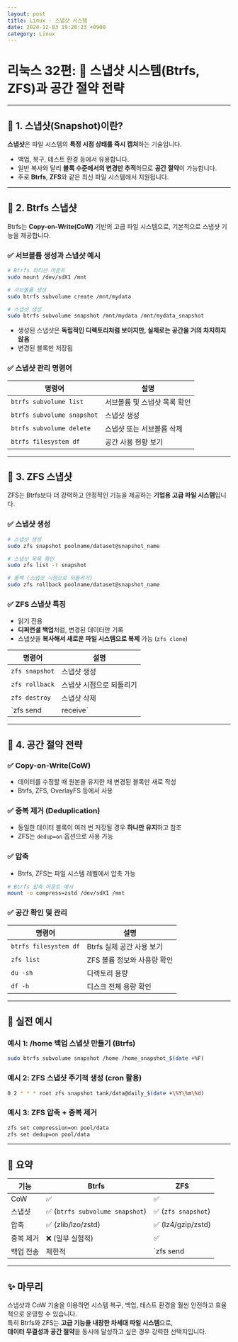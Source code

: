 ```yaml
---
layout: post
title: Linux - 스냅샷 시스템
date: 2024-12-03 19:20:23 +0900
category: Linux
---
```

# 리눅스 32편: 🧊 스냅샷 시스템(Btrfs, ZFS)과 공간 절약 전략

---

## 📸 1. 스냅샷(Snapshot)이란?

**스냅샷**은 파일 시스템의 **특정 시점 상태를 즉시 캡처**하는 기술입니다.  
- 백업, 복구, 테스트 환경 등에서 유용합니다.
- 일반 복사와 달리 **블록 수준에서의 변경만 추적**하므로 **공간 절약**이 가능합니다.
- 주로 **Btrfs**, **ZFS**와 같은 최신 파일 시스템에서 지원됩니다.

---

## 🌲 2. Btrfs 스냅샷

Btrfs는 **Copy-on-Write(CoW)** 기반의 고급 파일 시스템으로, 기본적으로 스냅샷 기능을 제공합니다.

### ✅ 서브볼륨 생성과 스냅샷 예시

```bash
# Btrfs 파티션 마운트
sudo mount /dev/sdX1 /mnt

# 서브볼륨 생성
sudo btrfs subvolume create /mnt/mydata

# 스냅샷 생성
sudo btrfs subvolume snapshot /mnt/mydata /mnt/mydata_snapshot
```

- 생성된 스냅샷은 **독립적인 디렉토리처럼 보이지만, 실제로는 공간을 거의 차지하지 않음**
- 변경된 블록만 저장됨

### ✅ 스냅샷 관리 명령어

| 명령어 | 설명 |
|--------|------|
| `btrfs subvolume list` | 서브볼륨 및 스냅샷 목록 확인 |
| `btrfs subvolume snapshot` | 스냅샷 생성 |
| `btrfs subvolume delete` | 스냅샷 또는 서브볼륨 삭제 |
| `btrfs filesystem df` | 공간 사용 현황 보기 |

---

## 💽 3. ZFS 스냅샷

ZFS는 Btrfs보다 더 강력하고 안정적인 기능을 제공하는 **기업용 고급 파일 시스템**입니다.

### ✅ 스냅샷 생성

```bash
# 스냅샷 생성
sudo zfs snapshot poolname/dataset@snapshot_name

# 스냅샷 목록 확인
sudo zfs list -t snapshot

# 롤백 (스냅샷 시점으로 되돌리기)
sudo zfs rollback poolname/dataset@snapshot_name
```

### ✅ ZFS 스냅샷 특징

- 읽기 전용
- **디퍼런셜 백업**처럼, 변경된 데이터만 기록
- 스냅샷을 **복사해서 새로운 파일 시스템으로 복제** 가능 (`zfs clone`)

| 명령어 | 설명 |
|--------|------|
| `zfs snapshot` | 스냅샷 생성 |
| `zfs rollback` | 스냅샷 시점으로 되돌리기 |
| `zfs destroy` | 스냅샷 삭제 |
| `zfs send | receive` | 스냅샷을 다른 시스템으로 전송 |

---

## 🧠 4. 공간 절약 전략

### ✅ Copy-on-Write(CoW)
- 데이터를 수정할 때 원본을 유지한 채 변경된 블록만 새로 작성
- Btrfs, ZFS, OverlayFS 등에서 사용

### ✅ 중복 제거 (Deduplication)
- 동일한 데이터 블록이 여러 번 저장될 경우 **하나만 유지**하고 참조
- ZFS는 `dedup=on` 옵션으로 사용 가능

### ✅ 압축
- Btrfs, ZFS는 파일 시스템 레벨에서 압축 가능  
```bash
# Btrfs 압축 마운트 예시
mount -o compress=zstd /dev/sdX1 /mnt
```

### ✅ 공간 확인 및 관리

| 명령어 | 설명 |
|--------|------|
| `btrfs filesystem df` | Btrfs 실제 공간 사용 보기 |
| `zfs list` | ZFS 볼륨 정보와 사용량 확인 |
| `du -sh` | 디렉토리 용량 |
| `df -h` | 디스크 전체 용량 확인 |

---

## 🧪 실전 예시

### 예시 1: /home 백업 스냅샷 만들기 (Btrfs)

```bash
sudo btrfs subvolume snapshot /home /home_snapshot_$(date +%F)
```

### 예시 2: ZFS 스냅샷 주기적 생성 (cron 활용)

```bash
0 2 * * * root zfs snapshot tank/data@daily_$(date +\%Y\%m\%d)
```

### 예시 3: ZFS 압축 + 중복 제거

```bash
zfs set compression=on pool/data
zfs set dedup=on pool/data
```

---

## 📎 요약

| 기능 | Btrfs | ZFS |
|------|-------|-----|
| CoW | ✅ | ✅ |
| 스냅샷 | ✅ (`btrfs subvolume snapshot`) | ✅ (`zfs snapshot`) |
| 압축 | ✅ (zlib/lzo/zstd) | ✅ (lz4/gzip/zstd) |
| 중복 제거 | ❌ (일부 실험적) | ✅ |
| 백업 전송 | 제한적 | `zfs send | receive` |

---

## ✨ 마무리

스냅샷과 CoW 기술을 이용하면 시스템 복구, 백업, 테스트 환경을 훨씬 안전하고 효율적으로 운영할 수 있습니다.  
특히 Btrfs와 ZFS는 **고급 기능을 내장한 차세대 파일 시스템**으로,  
**데이터 무결성과 공간 절약**을 동시에 달성하고 싶은 경우 강력한 선택지입니다.